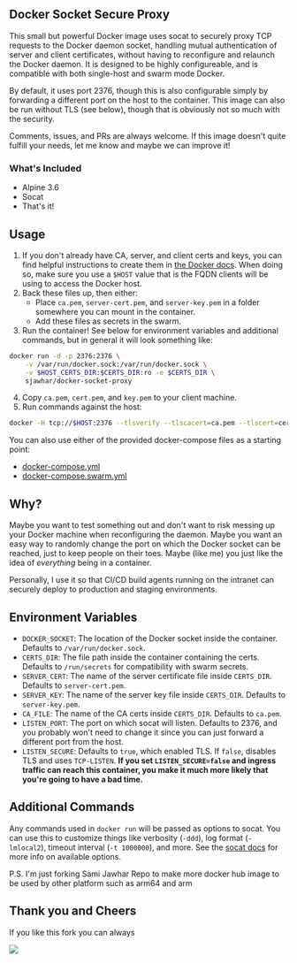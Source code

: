 ## Docker Socket Secure Proxy
This small but powerful Docker image uses socat to securely proxy TCP requests to the Docker daemon socket, handling mutual authentication of server and client certificates, without having to reconfigure and relaunch the Docker daemon. It is designed to be highly configureable, and is compatible with both single-host and swarm mode Docker.

By default, it uses port 2376, though this is also configurable simply by forwarding a different port on the host to the container. This image can also be run without TLS (see below), though that is obviously not so much with the security.

Comments, issues, and PRs are always welcome. If this image doesn't quite fulfill your needs, let me know and maybe we can improve it!

### What's Included
- Alpine 3.6
- Socat
- That's it!

## Usage
1. If you don't already have CA, server, and client certs and keys, you can find helpful instructions to create them in [the Docker docs](https://docs.docker.com/engine/security/https). When doing so, make sure you use a `$HOST` value that is the FQDN clients will be using to access the Docker host.
2. Back these files up, then either:
    - Place `ca.pem`, `server-cert.pem`, and `server-key.pem` in a folder somewhere you can mount in the container.
    - Add these files as secrets in the swarm.
3. Run the container! See below for environment variables and additional commands, but in general it will look something like:
```bash
docker run -d -p 2376:2376 \
    -v /var/run/docker.sock:/var/run/docker.sock \
    -v $HOST_CERTS_DIR:$CERTS_DIR:ro -e $CERTS_DIR \
    sjawhar/docker-socket-proxy
```
4. Copy `ca.pem`, `cert.pem`, and `key.pem` to your client machine.
5. Run commands against the host:
```bash
docker -H tcp://$HOST:2376 --tlsverify --tlscacert=ca.pem --tlscert=cert.pem --tlskey=key.pem info
```

You can also use either of the provided docker-compose files as a starting point:
- [docker-compose.yml](https://github.com/ranrinc/docker-socket-proxy/blob/master/docker-compose.yml)
- [docker-compose.swarm.yml](https://github.com/ranrinc/docker-socket-proxy/blob/master/docker-compose.swarm.yml)


## Why?  
Maybe you want to test something out and don't want to risk messing up your Docker machine when reconfiguring the daemon. Maybe you want an easy way to randomly change the port on which the Docker socket can be reached, just to keep people on their toes. Maybe (like me) you just like the idea of _everything_ being in a container.

Personally, I use it so that CI/CD build agents running on the intranet can securely deploy to production and staging environments.

## Environment Variables
- `DOCKER_SOCKET`: The location of the Docker socket inside the container. Defaults to `/var/run/docker.sock`.
- `CERTS_DIR`: The file path inside the container containing the certs. Defaults to `/run/secrets` for compatibility with swarm secrets.
- `SERVER_CERT`: The name of the server certificate file inside `CERTS_DIR`. Defaults to `server-cert.pem`.
- `SERVER_KEY`: The name of the server key file inside `CERTS_DIR`. Defaults to `server-key.pem`.
- `CA_FILE`: The name of the CA certs inside `CERTS_DIR`. Defaults to `ca.pem`.
- `LISTEN_PORT`: The port on which socat will listen. Defaults to 2376, and you probably won't need to change it since you can just forward a different port from the host.
- `LISTEN_SECURE`: Defaults to `true`, which enabled TLS. If `false`, disables TLS and uses `TCP-LISTEN`. **If you set `LISTEN_SECURE=false` and ingress traffic can reach this container, you make it much more likely that you're going to have a bad time.**

## Additional Commands
Any commands used in `docker run` will be passed as options to socat. You can use this to customize things like verbosity (`-ddd`), log format (`-lmlocal2`), timeout interval (`-t 1000000`), and more. See the [socat docs](http://www.dest-unreach.org/socat/doc/socat.html) for more info on available options.

P.S. I'm just forking Sami Jawhar Repo to make more docker hub image to be used by other platform such as arm64 and arm 

## Thank you and  Cheers

If you like this fork you can always

<a href="https://www.buymeacoffee.com/rltirtadji"><img src="https://img.buymeacoffee.com/button-api/?text=Buy me a coffee&emoji=&slug=rltirtadji&button_colour=FFDD00&font_colour=000000&font_family=Cookie&outline_colour=000000&coffee_colour=ffffff"></a>
